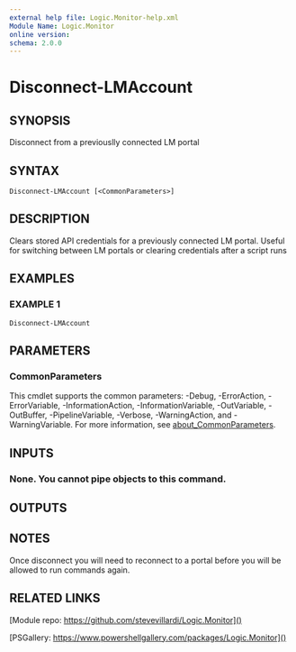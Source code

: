 ```yaml
---
external help file: Logic.Monitor-help.xml
Module Name: Logic.Monitor
online version:
schema: 2.0.0
---
```


# Disconnect-LMAccount

## SYNOPSIS
Disconnect from a previouslly connected LM portal

## SYNTAX

```
Disconnect-LMAccount [<CommonParameters>]
```

## DESCRIPTION
Clears stored API credentials for a previously connected LM portal.
Useful for switching between LM portals or clearing credentials after a script runs

## EXAMPLES

### EXAMPLE 1
```
Disconnect-LMAccount
```

## PARAMETERS

### CommonParameters
This cmdlet supports the common parameters: -Debug, -ErrorAction, -ErrorVariable, -InformationAction, -InformationVariable, -OutVariable, -OutBuffer, -PipelineVariable, -Verbose, -WarningAction, and -WarningVariable. For more information, see [about_CommonParameters](http://go.microsoft.com/fwlink/?LinkID=113216).

## INPUTS

### None. You cannot pipe objects to this command.
## OUTPUTS

## NOTES
Once disconnect you will need to reconnect to a portal before you will be allowed to run commands again.

## RELATED LINKS

[Module repo: https://github.com/stevevillardi/Logic.Monitor]()

[PSGallery: https://www.powershellgallery.com/packages/Logic.Monitor]()

